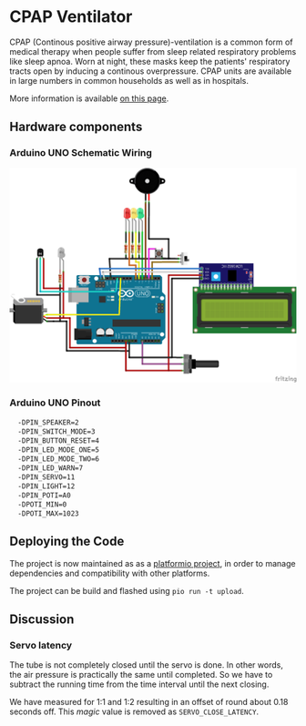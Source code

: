 # CPAP Ventilator

CPAP (Continous positive airway pressure)-ventilation is a common form of medical therapy when people suffer from sleep related respiratory problems like sleep apnoa. Worn at night, these masks keep the patients' respiratory tracts open by inducing a continous overpressure. CPAP units are available in large numbers in common households as well as in hospitals.

More information is available [on this page](https://www.uni-marburg.de/de/fb13/halbleiterphotonik/the-breathing-project/the-breathing-project-1/the-cpap-solution).

## Hardware components

### Arduino UNO Schematic Wiring 

![Arduino UNO Wiring](img/cpap_ventilator_schema.png)

### Arduino UNO Pinout

```
  -DPIN_SPEAKER=2
  -DPIN_SWITCH_MODE=3
  -DPIN_BUTTON_RESET=4
  -DPIN_LED_MODE_ONE=5
  -DPIN_LED_MODE_TWO=6
  -DPIN_LED_WARN=7
  -DPIN_SERVO=11
  -DPIN_LIGHT=12
  -DPIN_POTI=A0
  -DPOTI_MIN=0
  -DPOTI_MAX=1023
```

## Deploying the Code

The project is now maintained as as a [platformio project](https://platformio.org), in order to manage dependencies and compatibility with other platforms.

The project can be build and flashed using `pio run -t upload`.

## Discussion

### Servo latency

The tube is not completely closed until the servo is done. In other words, the
air pressure is practically the same until completed. So we have to subtract the
running time from the time interval until the next closing.

We have measured for 1:1 and 1:2 resulting in an offset of round about 0.18
seconds off. This _magic_ value is removed as `SERVO_CLOSE_LATENCY`.
